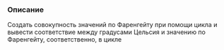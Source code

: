 <h3>Описание</h3>
<p>Создать совокупность значений по Фаренгейту при помощи цикла и вывести соответствие между градусами Цельсия и значению по Фаренгейту, соответственно, в цикле</p>
